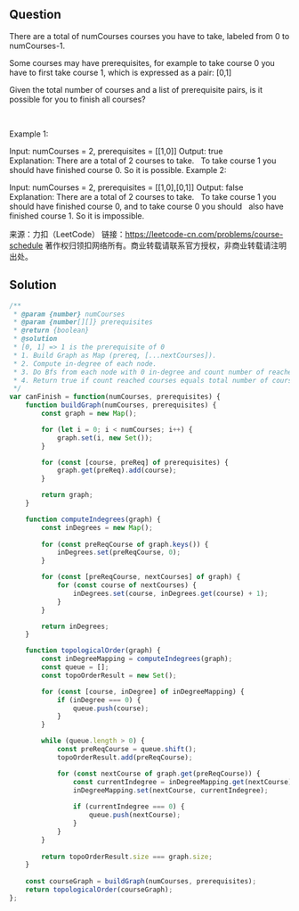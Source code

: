 ## Question
There are a total of numCourses courses you have to take, labeled from 0 to numCourses-1.

Some courses may have prerequisites, for example to take course 0 you have to first take course 1, which is expressed as a pair: [0,1]

Given the total number of courses and a list of prerequisite pairs, is it possible for you to finish all courses?

 

Example 1:

Input: numCourses = 2, prerequisites = [[1,0]]
Output: true
Explanation: There are a total of 2 courses to take. 
             To take course 1 you should have finished course 0. So it is possible.
Example 2:

Input: numCourses = 2, prerequisites = [[1,0],[0,1]]
Output: false
Explanation: There are a total of 2 courses to take. 
             To take course 1 you should have finished course 0, and to take course 0 you should
             also have finished course 1. So it is impossible.

来源：力扣（LeetCode）
链接：https://leetcode-cn.com/problems/course-schedule
著作权归领扣网络所有。商业转载请联系官方授权，非商业转载请注明出处。

## Solution
```javascript
/**
 * @param {number} numCourses
 * @param {number[][]} prerequisites
 * @return {boolean}
 * @solution
 * [0, 1] => 1 is the prerequisite of 0
 * 1. Build Graph as Map (prereq, [...nextCourses]).
 * 2. Compute in-degree of each node.
 * 3. Do Bfs from each node with 0 in-degree and count number of reached courses.
 * 4. Return true if count reached courses equals total number of courses.
 */
var canFinish = function(numCourses, prerequisites) {
    function buildGraph(numCourses, prerequisites) {
        const graph = new Map();

        for (let i = 0; i < numCourses; i++) {
            graph.set(i, new Set());
        }

        for (const [course, preReq] of prerequisites) {
            graph.get(preReq).add(course);
        }

        return graph;
    }

    function computeIndegrees(graph) {
        const inDegrees = new Map();
        
        for (const preReqCourse of graph.keys()) {
            inDegrees.set(preReqCourse, 0);
        }

        for (const [preReqCourse, nextCourses] of graph) {
            for (const course of nextCourses) {
                inDegrees.set(course, inDegrees.get(course) + 1);
            }
        }

        return inDegrees;
    }

    function topologicalOrder(graph) {
        const inDegreeMapping = computeIndegrees(graph);
        const queue = [];
        const topoOrderResult = new Set();

        for (const [course, inDegree] of inDegreeMapping) {
            if (inDegree === 0) {
                queue.push(course);
            }
        }

        while (queue.length > 0) {
            const preReqCourse = queue.shift();
            topoOrderResult.add(preReqCourse);

            for (const nextCourse of graph.get(preReqCourse)) {
                const currentIndegree = inDegreeMapping.get(nextCourse) - 1;
                inDegreeMapping.set(nextCourse, currentIndegree);
                
                if (currentIndegree === 0) {
                    queue.push(nextCourse);
                }
            }
        }
        
        return topoOrderResult.size === graph.size;
    }
    
    const courseGraph = buildGraph(numCourses, prerequisites);
    return topologicalOrder(courseGraph);
};
```